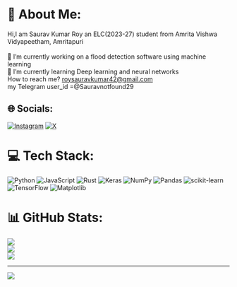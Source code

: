 # 💫 About Me:
Hi,I am Saurav Kumar Roy an ELC(2023-27) student from Amrita Vishwa Vidyapeetham, Amritapuri <br><br>🔭 I’m currently working on  a flood detection software using machine learning<br>🌱 I’m currently learning Deep learning and neural networks<br> How to reach me? roysauravkumar42@gmail.com<br>my Telegram user_id =@Sauravnotfound29


## 🌐 Socials:
[![Instagram](https://img.shields.io/badge/Instagram-%23E4405F.svg?logo=Instagram&logoColor=white)](https://instagram.com/sauravnotfound) [![X](https://img.shields.io/badge/X-black.svg?logo=X&logoColor=white)](https://x.com/Sauravnotfound) 

# 💻 Tech Stack:
![Python](https://img.shields.io/badge/python-3670A0?style=for-the-badge&logo=python&logoColor=ffdd54) ![JavaScript](https://img.shields.io/badge/javascript-%23323330.svg?style=for-the-badge&logo=javascript&logoColor=%23F7DF1E) ![Rust](https://img.shields.io/badge/rust-%23000000.svg?style=for-the-badge&logo=rust&logoColor=white) ![Keras](https://img.shields.io/badge/Keras-%23D00000.svg?style=for-the-badge&logo=Keras&logoColor=white) ![NumPy](https://img.shields.io/badge/numpy-%23013243.svg?style=for-the-badge&logo=numpy&logoColor=white) ![Pandas](https://img.shields.io/badge/pandas-%23150458.svg?style=for-the-badge&logo=pandas&logoColor=white) ![scikit-learn](https://img.shields.io/badge/scikit--learn-%23F7931E.svg?style=for-the-badge&logo=scikit-learn&logoColor=white) ![TensorFlow](https://img.shields.io/badge/TensorFlow-%23FF6F00.svg?style=for-the-badge&logo=TensorFlow&logoColor=white) ![Matplotlib](https://img.shields.io/badge/Matplotlib-%23ffffff.svg?style=for-the-badge&logo=Matplotlib&logoColor=black)
# 📊 GitHub Stats:
![](https://github-readme-stats.vercel.app/api?username=Sauravroy34&theme=dark&hide_border=false&include_all_commits=false&count_private=false)<br/>
![](https://github-readme-streak-stats.herokuapp.com/?user=Sauravroy34&theme=dark&hide_border=false)<br/>
![](https://github-readme-stats.vercel.app/api/top-langs/?username=Sauravroy34&theme=dark&hide_border=false&include_all_commits=false&count_private=false&layout=compact)

---
[![](https://visitcount.itsvg.in/api?id=Sauravroy34&icon=0&color=0)](https://visitcount.itsvg.in)

<!-- Proudly created with GPRM ( https://gprm.itsvg.in ) -->
